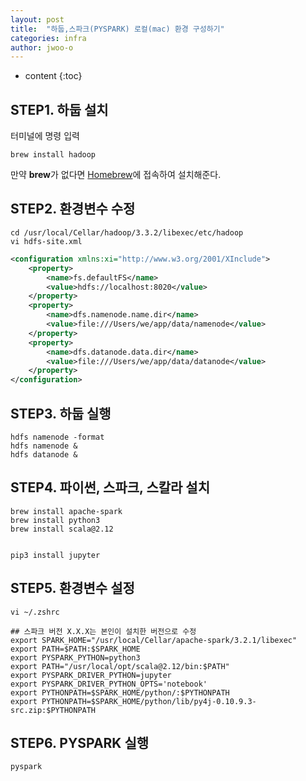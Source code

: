 ```yaml
---
layout: post
title:  "하둡,스파크(PYSPARK) 로컬(mac) 환경 구성하기"
categories: infra
author: jwoo-o
---
```

* content
{:toc}

## STEP1. 하둡 설치
터미널에 명령 입력
```
brew install hadoop
```
만약 **brew**가 없다면 [Homebrew](https://brew.sh/index_ko)에 접속하여 설치해준다.

## STEP2. 환경변수 수정
```
cd /usr/local/Cellar/hadoop/3.3.2/libexec/etc/hadoop
vi hdfs-site.xml
```

```xml
<configuration xmlns:xi="http://www.w3.org/2001/XInclude">
	<property>
		<name>fs.defaultFS</name>
		<value>hdfs://localhost:8020</value>
	</property>
	<property>
		<name>dfs.namenode.name.dir</name>
		<value>file:///Users/we/app/data/namenode</value>
	</property>
	<property>
		<name>dfs.datanode.data.dir</name>
		<value>file:///Users/we/app/data/datanode</value>
	</property>
</configuration>
```

## STEP3. 하둡 실행
```
hdfs namenode -format
hdfs namenode &
hdfs datanode &
```

## STEP4. 파이썬, 스파크, 스칼라 설치
```
brew install apache-spark
brew install python3
brew install scala@2.12


pip3 install jupyter
```

## STEP5. 환경변수 설정
```
vi ~/.zshrc

## 스파크 버전 X.X.X는 본인이 설치한 버전으로 수정
export SPARK_HOME="/usr/local/Cellar/apache-spark/3.2.1/libexec"
export PATH=$PATH:$SPARK_HOME
export PYSPARK_PYTHON=python3
export PATH="/usr/local/opt/scala@2.12/bin:$PATH"
export PYSPARK_DRIVER_PYTHON=jupyter
export PYSPARK_DRIVER_PYTHON_OPTS='notebook'
export PYTHONPATH=$SPARK_HOME/python/:$PYTHONPATH
export PYTHONPATH=$SPARK_HOME/python/lib/py4j-0.10.9.3-src.zip:$PYTHONPATH
```

## STEP6. PYSPARK 실행
```
pyspark
```
